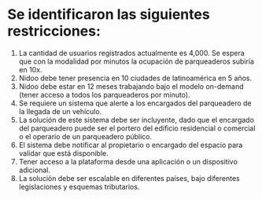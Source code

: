 # Se identificaron las siguientes restricciones:
1. La cantidad de usuarios registrados actualmente es 4,000. Se espera que con la modalidad por minutos la ocupación de parqueaderos subiría en 10x. 
1. Nidoo debe tener presencia en 10 ciudades de latinoamérica en 5 años.
1. Nidoo debe estar en 12 meses trabajando bajo el modelo on-demand (tener acceso a todos los parqueaderos por minuto).
1. Se requiere un sistema que alerte a los encargados del parqueadero de la llegada de un vehículo.
1. La solución de este sistema debe ser incluyente, dado que el encargado del parqueadero puede ser el portero del edificio residencial o comercial o el operario de un parqueadero público.
1. El sistema debe notificar al propietario o encargado del espacio para validar que está disponible.
1. Tener acceso a la plataforma desde una aplicación o un dispositivo adicional.
1. La solución debe ser escalable en diferentes países, bajo diferentes legislaciones y esquemas tributarios.
